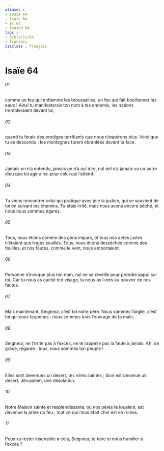 ```yaml
---
aliases : 
- Isaïe 64
- Isaïe 64
- Is 64
- Isaiah 64
tags : 
- Bible/Is/64
- français
cssclass : français
---
```


# Isaïe 64

###### 01
comme un feu qui enflamme les broussailles,
un feu qui fait bouillonner les eaux !
Ainsi tu manifesterais ton nom à tes ennemis,
les nations trembleraient devant toi,
###### 02
quand tu ferais des prodiges terrifiants
que nous n’espérons plus.
Voici que tu es descendu :
les montagnes furent ébranlées devant ta face.
###### 03
Jamais on n’a entendu,
jamais on n’a ouï dire,
nul œil n’a jamais vu un autre dieu que toi
agir ainsi pour celui qui l’attend.
###### 04
Tu viens rencontrer
celui qui pratique avec joie la justice,
qui se souvient de toi
en suivant tes chemins.
Tu étais irrité, mais nous avons encore péché,
et nous nous sommes égarés.
###### 05
Tous, nous étions comme des gens impurs,
et tous nos actes justes n’étaient que linges souillés.
Tous, nous étions desséchés comme des feuilles,
et nos fautes, comme le vent, nous emportaient.
###### 06
Personne n’invoque plus ton nom,
nul ne se réveille pour prendre appui sur toi.
Car tu nous as caché ton visage,
tu nous as livrés au pouvoir de nos fautes.
###### 07
Mais maintenant, Seigneur, c’est toi notre père.
Nous sommes l’argile, c’est toi qui nous façonnes :
nous sommes tous l’ouvrage de ta main.
###### 08
Seigneur, ne t’irrite pas à l’excès,
ne te rappelle pas la faute à jamais.
Ah, de grâce, regarde :
tous, nous sommes ton peuple !
###### 09
Elles sont devenues un désert,
tes villes saintes ;
Sion est devenue un désert,
Jérusalem, une désolation.
###### 10
Notre Maison sainte et resplendissante,
où nos pères te louaient,
est devenue la proie du feu ;
tout ce qui nous était cher est en ruines.
###### 11
Peux-tu rester insensible à cela, Seigneur,
te taire et nous humilier à l’excès ?
